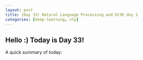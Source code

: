 ```yaml
---
layout: post
title: (Day 33) Natural Language Processing and KCSE day 2
categories: [deep-learning, nlp]
---
```


## Hello :) Today is Day 33!
A quick summary of today:
































